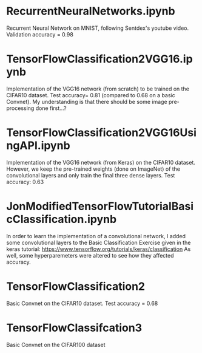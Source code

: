 # RecurrentNeuralNetworks.ipynb
Recurrent Neural Network on MNIST, following Sentdex's youtube video. Validation accuracy = 0.98

# TensorFlowClassification2VGG16.ipynb
Implementation of the VGG16 network (from scratch) to be trained on the CIFAR10 dataset. Test accuracy= 0.81 (compared to 0.68 on a basic Convnet). My understanding is that there should be some image pre-processing done first...?

# TensorFlowClassification2VGG16UsingAPI.ipynb
Implementation of the VGG16 network (from Keras) on the CIFAR10 dataset. However, we keep the pre-trained weights (done on ImageNet) of the convolutional layers and only train the final three dense layers.
Test accuracy: 0.63

# JonModifiedTensorFlowTutorialBasicClassification.ipynb
In order to learn the implementation of a convolutional network, I added some convolutional layers
to the Basic Classification Exercise given in the keras tutorial: https://www.tensorflow.org/tutorials/keras/classification
As well, some hyperparemeters were altered to see how they affected accuracy.

# TensorFlowClassification2
Basic Convnet on the CIFAR10 dataset. Test accuracy = 0.68

# TensorFlowClassifcation3
Basic Convnet on the CIFAR100 dataset
